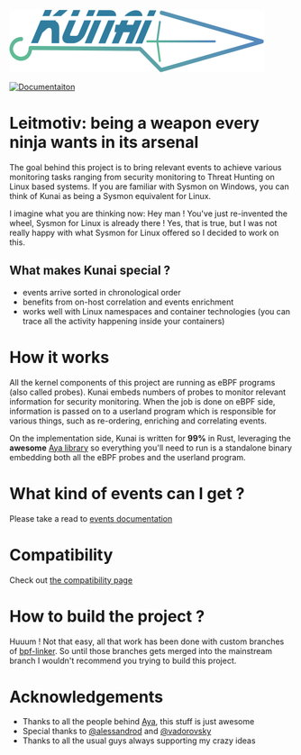 ![Kunai](assets/logo.svg)

[![Documentaiton][docs-badge]][docs-link]

[docs-badge]: https://img.shields.io/badge/docs-latest-blue.svg?style=for-the-badge&logo=docsdotrs
[docs-link]: https://why.kunai.rocks

# Leitmotiv: being a weapon every ninja wants in its arsenal

The goal behind this project is to bring relevant events to achieve 
various monitoring tasks ranging from security monitoring to Threat Hunting on 
Linux based systems. If you are familiar with Sysmon on Windows, you can think of Kunai as being a Sysmon equivalent for Linux.

I imagine what you are thinking now: Hey man ! You've just re-invented the wheel, 
Sysmon for Linux is already there ! Yes, that is true, but I was not really 
happy with what Sysmon for Linux offered so I decided to work on this.

## What makes Kunai special ?

* events arrive sorted in chronological order
* benefits from on-host correlation and events enrichment
* works well with Linux namespaces and container technologies (you can trace all the activity happening inside your containers)

# How it works

All the kernel components of this project are running as eBPF programs (also called probes). Kunai embeds numbers of probes to monitor relevant information for security monitoring. When the job is done on eBPF side, information is passed on to a userland program which is responsible for various things, such as re-ordering, enriching and correlating events.

On the implementation side, Kunai is written for **99%** in Rust, leveraging the **awesome** [Aya library](https://github.com/aya-rs/aya) so everything you'll need to run is a standalone binary embedding both all the eBPF probes and the userland program.

# What kind of events can I get ?

Please take a read to [events documentation](https://why.kunai.rocks/docs/category/kunai---events)

# Compatibility

Check out [the compatibility page](https://why.kunai.rocks/docs/compatibility)

# How to build the project ?

Huuum ! Not that easy, all that work has been done with custom branches of [bpf-linker](https://github.com/aya-rs/bpf-linker).
So until those branches gets merged into the mainstream branch I wouldn't recommend you trying to build this project.

# Acknowledgements

* Thanks to all the people behind [Aya](https://github.com/aya-rs), this stuff is just awesome
* Special thanks to [@alessandrod](https://github.com/alessandrod) and [@vadorovsky](https://github.com/vadorovsky)
* Thanks to all the usual guys always supporting my crazy ideas 
